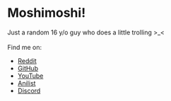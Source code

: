 # Moshimoshi!
Just a random 16 y/o guy who does a little trolling >_< <br><br>
Find me on:
* [Reddit](https://reddit.com/u/thefrind54)
* [GitHub](https://github.com/yurikodesu)
* [YouTube](https://youtube.com/@yuriko54)
* [Anilist](https://anilist.co/user/yurikodesu/)
* [Discord](https://discordid.netlify.app/?id=947775206141870111) <br>
<br>
